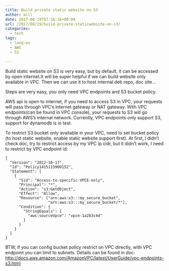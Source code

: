 ```yaml
---
title: Build private static website on S3
author: will
date: 2017-08-19T07:28:16+00:00
url: /2017/08/19/build-private-staticwebsite-on-s3/
categories:
  - tech
tags:
  - lang-en
  - AWS
  - S3

---
```

Build static website on S3 is very easy, but by default, it can be accessed by open internet.It will be super helpful if we can build website only available in VPC. Then we can use it to host internal deb repo, doc site&#8230;

Steps are very easy, you only need VPC endpoints and S3 bucket policy.

AWS api is open to internet, if you need to access S3 in VPC, your requests will pass through VPC&#8217;s internet gateway or NAT gateway. With VPC endpoints(can be found in VPC console), your requests to S3 will go through AWS&#8217;s internal network. Currently, VPC endpoints only support S3, support for dynamodb is in test.

To restrict S3 bucket only available in your VPC, need to set bucket policy (to host static website, enable static website support first). At first, I didn&#8217;t check doc, try to restrict access by my VPC ip cidr, but it didn&#8217;t work, I need to restrict by VPC endpoint id:

    {
      "Version": "2012-10-17",
      "Id": "Policy1415115909152",
      "Statement": [
        {
          "Sid": "Access-to-specific-VPCE-only",
          "Principal": "*",
          "Action": "s3:GetObject",
          "Effect": "Allow",
          "Resource": ["arn:aws:s3:::my_secure_bucket",
                       "arn:aws:s3:::my_secure_bucket/*"],
          "Condition": {
            "StringEquals": {
              "aws:sourceVpce": "vpce-1a2b3c4d"
            }
          }
        }
      ]
    }
    

BTW, if you can config bucket policy restrict on VPC directly, with VPC endpoint you can limit to subnets. Details can be found in doc: http://docs.aws.amazon.com/AmazonVPC/latest/UserGuide/vpc-endpoints-s3.html

